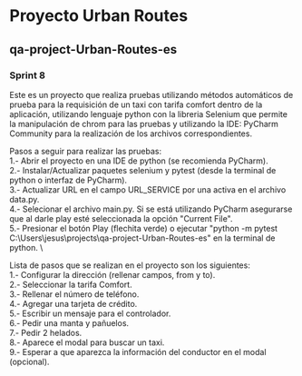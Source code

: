 # Proyecto Urban Routes
## qa-project-Urban-Routes-es
### Sprint 8

Este es un proyecto que realiza pruebas utilizando métodos automáticos de prueba para la requisición de un taxi con
tarifa comfort dentro de la aplicación, utilizando lenguaje python con la libreria Selenium que permite la manipulación
de chrom para las pruebas y utilizando la IDE: PyCharm Community para la realización de los archivos correspondientes.

Pasos a seguir para realizar las pruebas: \
1.- Abrir el proyecto en una IDE de python (se recomienda PyCharm). \
2.- Instalar/Actualizar paquetes selenium y pytest (desde la terminal de python o interfaz de PyCharm). \
3.- Actualizar URL en el campo URL_SERVICE por una activa en el archivo data.py. \
4.- Selecionar el archivo main.py. Si se está utilizando PyCharm asegurarse que al darle play esté seleccionada
la opción "Current File". \
5.- Presionar el botón Play (flechita verde) o ejecutar "python -m pytest C:\Users\jesus\projects\qa-project-Urban-Routes-es"
en la terminal de python. \

Lista de pasos que se realizan en el proyecto son los siguientes: \
1.- Configurar la dirección (rellenar campos, from y to). \
2.- Seleccionar la tarifa Comfort. \
3.- Rellenar el número de teléfono. \
4.- Agregar una tarjeta de crédito. \
5.- Escribir un mensaje para el controlador. \
6.- Pedir una manta y pañuelos. \
7.- Pedir 2 helados. \
8.- Aparece el modal para buscar un taxi. \
9.- Esperar a que aparezca la información del conductor en el modal (opcional).